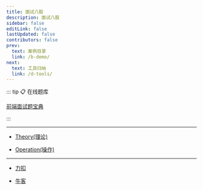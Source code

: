 ```yaml
---
title: 面试八股
description: 面试八股
sidebar: false
editLink: false
lastUpdated: false
contributors: false
prev:
  text: 案例目录
  link: /b-demo/
next:
  text: 工具归纳
  link: /d-tools/
---
```


::: tip 📋 在线题库

[前端面试题宝典](https://fe.ecool.fun/topic-list)

:::

<Badge text="站内" />

---

- [Theory(理论)](/c-interview/a-theory.md)

- [Operation(操作)](/c-interview/b-operation.md)

<Badge text="算法" />

---

- [力扣](https://leetcode.cn/problemset/all/)

- [牛客](https://www.nowcoder.com/exam/company)
